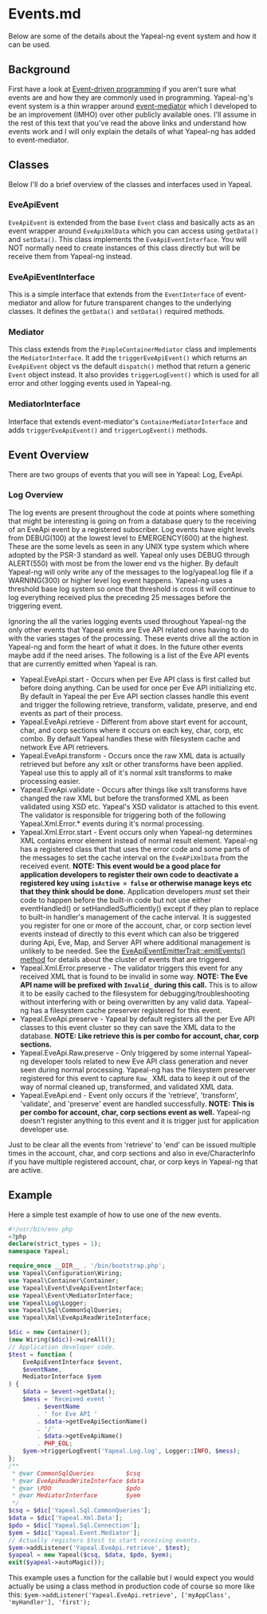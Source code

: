 Events.md
=========

Below are some of the details about the Yapeal-ng event system and how it can be used.

## Background

First have a look at
[Event-driven programming](http://en.wikipedia.org/wiki/Event-driven_programming)
if you aren't sure what events are and how they are commonly used in programming. Yapeal-ng's event system is a thin
wrapper around
[event-mediator](https://github.com/Dragonrun1/event-mediator)
which I developed to be an improvement (IMHO) over other publicly available ones.
I'll assume in the rest of this text that you've read the above links and understand how
events work and I will only explain the details of what Yapeal-ng has added to event-mediator.

## Classes

Below I'll do a brief overview of the classes and interfaces used in Yapeal.

### EveApiEvent

`EveApiEvent` is extended from the base `Event` class and basically acts as an event wrapper around `EveApiXmlData`
which you can access using `getData()` and `setData()`. This class implements the `EveApiEventInterface`. You will NOT
normally need to create instances of this class directly but will be receive them from Yapeal-ng instead.

### EveApiEventInterface

This is a simple interface that extends from the `EventInterface` of event-mediator and allow for future transparent
changes to the underlying classes. It defines the `getData()` and `setData()` required methods.

### Mediator

This class extends from the `PimpleContainerMediator` class and implements the `MediatorInterface`. It add the
`triggerEveApiEvent()` which returns an `EveApiEvent` object vs the default `dispatch()` method that return a
generic `Event` object instead. It also provides `triggerLogEvent()` which is used for all error and other logging
events used in Yapeal-ng.

### MediatorInterface

Interface that extends event-mediator's `ContainerMediatorInterface` and adds
`triggerEveApiEvent()` and `triggerLogEvent()` methods.

## Event Overview

There are two groups of events that you will see in Yapeal: Log, EveApi.

### Log Overview

The log events are present throughout the code at points where something that might be interesting is going on from a
database query to the receiving of an EveApi event by a registered subscriber. Log events have eight levels from
DEBUG(100) at the lowest level to EMERGENCY(600) at the highest. These are the some levels as seen in any UNIX type
system which where adopted by the PSR-3 standard as well. Yapeal only uses DEBUG through ALERT(550) with most be from
the lower end vs the higher. By default Yapeal-ng will only write any of the messages to the log/yapeal.log file if a
WARNING(300) or higher level log event happens. Yapeal-ng uses a threshold base log system so once that threshold is
cross it will continue to log everything received plus the preceding 25 messages before the triggering event.

Ignoring the all the varies logging events used throughout Yapeal-ng the only other events that Yapeal emits are Eve API
related ones having to do with the varies stages of the processing. These events drive all the action in Yapeal-ng and
form the heart of what it does. In the future other events maybe add if the need arises. The following is a list of the
Eve API events that are currently emitted when Yapeal is ran.

- Yapeal.EveApi.start - Occurs when per Eve API class is first called but before doing anything. Can be used for once
    per Eve API initializing etc. By default in Yapeal the per Eve API section classes handle this event and trigger the
    following retrieve, transform, validate, preserve, and end events as part of their process.
- Yapeal.EveApi.retrieve - Different from above start event for account, char, and corp sections where it occurs on each
    key, char, corp, etc combo. By default Yapeal handles these with filesystem cache and network Eve API retrievers.
- Yapeal.EveApi.transform - Occurs once the raw XML data is actually retrieved but before any xslt or other transforms
    have been applied. Yapeal use this to apply all of it's normal xslt transforms to make processing easier.
- Yapeal.EveApi.validate - Occurs after things like xslt transforms have changed the raw XML but before the transformed
    XML as been validated using XSD etc. Yapeal's XSD validator is attached to this event. The validator is responsible
    for triggering both of the following Yapeal.Xml.Error.* events during it's normal processing.
- Yapeal.Xml.Error.start - Event occurs only when Yapeal-ng determines XML contains error element instead of normal
    result element.  Yapeal-ng has a registered class that that uses the error code and some parts of the messages to
    set the cache interval on the `EveAPiXmlData` from the received event. __NOTE: This event would be a good place for
    application developers to register their own code to deactivate a registered key using `isActive = false` or
    otherwise manage keys etc that they think should be done.__ Application developers _must_ set their code to happen
    before the built-in code but not use either eventHandled() or setHandledSufficiently() except if they plan to
    replace to built-in handler's management of the cache interval. It is suggested you register for one or more of the
    account, char, or corp section level events instead of directly to this event which can also be triggered during
    Api, Eve, Map, and Server API where additional management is unlikely to be needed. See the
    [EveApiEventEmitterTrait::emitEvents() method](EveApiEventEmitterTrait.php) for details about the cluster of events
    that are triggered.
- Yapeal.Xml.Error.preserve - The validator triggers this event for any received XML that is found to be invalid in some
    way. __NOTE: The Eve API name will be prefixed with `Invalid_` during this call.__ This is to allow it to be easily
    cached to the filesystem for debugging/troubleshooting without interfering with or being overwritten by any valid
    data. Yapeal-ng has a filesystem cache preserver registered for this event.
- Yapeal.EveApi.preserve - Yapeal by default registers all the per Eve API classes to this event cluster so they can
    save the XML data to the database. __NOTE: Like retrieve this is per combo for account, char, corp sections.__
- Yapeal.EveApi.Raw.preserve - Only triggered by some internal Yapeal-ng developer tools related to new Eve API class
    generation and never seen during normal processing. Yapeal-ng has the filesystem preserver registered for this event
    to capture `Raw_` XML data to keep it out of the way of normal cleaned up, transformed, and validated XML data.
- Yapeal.EveApi.end - Event only occurs if the 'retrieve', 'transform', 'validate', and 'preserve' event are handled
    successfully. __NOTE: This is per combo for account, char, corp sections event as well.__ Yapeal-ng doesn't register
    anything to this event and it is trigger just for application developer use.

Just to be clear all the events from 'retrieve' to 'end' can be issued multiple times in the account, char, and corp
sections and also in eve/CharacterInfo if you have multiple registered account, char, or corp keys in Yapeal-ng that are
active.

## Example

Here a simple test example of how to use one of the new events.

```php
#!/usr/bin/env php
<?php
declare(strict_types = 1);
namespace Yapeal;

require_once __DIR__ . '/bin/bootstrap.php';
use Yapeal\Configuration\Wiring;
use Yapeal\Container\Container;
use Yapeal\Event\EveApiEventInterface;
use Yapeal\Event\MediatorInterface;
use Yapeal\Log\Logger;
use Yapeal\Sql\CommonSqlQueries;
use Yapeal\Xml\EveApiReadWriteInterface;

$dic = new Container();
(new Wiring($dic))->wireAll();
// Application developer code.
$test = function (
    EveApiEventInterface $event,
    $eventName,
    MediatorInterface $yem
) {
    $data = $event->getData();
    $mess = 'Received event '
        . $eventName
        . ' for Eve API '
        . $data->getEveApiSectionName()
        . '/'
        . $data->getEveApiName()
        . PHP_EOL;
    $yem->triggerLogEvent('Yapeal.Log.log', Logger::INFO, $mess);
};
/**
 * @var CommonSqlQueries         $csq
 * @var EveApiReadWriteInterface $data
 * @var \PDO                     $pdo
 * @var MediatorInterface        $yem
 */
$csq = $dic['Yapeal.Sql.CommonQueries'];
$data = $dic['Yapeal.Xml.Data'];
$pdo = $dic['Yapeal.Sql.Connection'];
$yem = $dic['Yapeal.Event.Mediator'];
// Actually registers $test to start receiving events.
$yem->addListener('Yapeal.EveApi.retrieve', $test);
$yapeal = new Yapeal($csq, $data, $pdo, $yem);
exit($yapeal->autoMagic());
```

This example uses a function for the callable but I would expect you would
actually be using a class method in production code of course so more like
this:
`$yem->addListener('Yapeal.EveApi.retrieve', ['myAppClass', 'myHandler'], 'first');`
